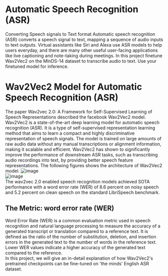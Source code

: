 # Automatic Speech Recognition (ASR)
Converting Speech signals to Text format
Automatic speech recognition (ASR) converts a speech signal to text, mapping a sequence of audio inputs to text outputs. Virtual assistants like Siri and Alexa use ASR models to help users everyday, and there are many other useful user-facing applications like live captioning and note-taking during meetings.
In this project finetune Wav2Vec2 on the MInDS-14 dataset to transcribe audio to text.
Use your finetuned model for inference.
# Wav2Vec2 Model for Automatic Speech Recognition (ASR)<br>
The paper Wav2vec 2.0: A Framework for Self-Supervised Learning of Speech Representations described the facebook Wav2Vec2 model. Wav2Vec2 is a state-of-the-art deep learning model for automatic speech recognition (ASR). It is a type of self-supervised representation learning method that aims to learn a compact and highly discriminative representation of speech signals. The model is trained on large amounts of raw audio data without any manual transcriptions or alignment information, making it scalable and efficient. Wav2Vec2 has shown to significantly improve the performance of downstream ASR tasks, such as transcribing audio recordings into text, by providing better speech feature representations. The following figures shows the architecture of Wav2Vec2 model.
![image](https://user-images.githubusercontent.com/102625347/217045620-66360f7c-50e6-4343-b1a6-1ec64613432a.png)<br>
![image](https://user-images.githubusercontent.com/102625347/217045685-4e250ef2-e67f-47e4-8052-7633f8d585d4.png)<br>
The wav2vec 2.0 enabled speech recognition models achieved SOTA performance with a word error rate (WER) of 8.6 percent on noisy speech and 5.2 percent on clean speech on the standard LibriSpeech benchmark.<br>
## The Metric: word error rate (WER)
Word Error Rate (WER) is a common evaluation metric used in speech recognition and natural language processing to measure the accuracy of a generated transcript or translation compared to a reference text. It is defined as the ratio of the number of substitution, deletion, and insertion errors in the generated text to the number of words in the reference text. Lower WER values indicate a higher accuracy of the generated text compared to the reference.<br>
In this project, we will give an in-detail explanation of how Wav2Vec2's pretrained checkpoints can be fine-tuned on 'the minds' English ASR dataset.
